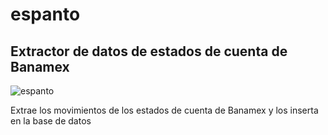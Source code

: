 # espanto
## Extractor de datos de estados de cuenta de Banamex

![espanto](http://vignette3.wikia.nocookie.net/topcat/images/0/0c/SPOOK-1-.jpg/revision/latest?cb=20110425143706)

Extrae los movimientos de los estados de cuenta de Banamex y los inserta en la base de datos
